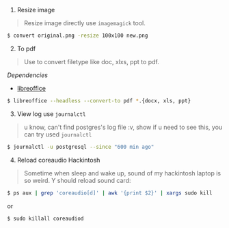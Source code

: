 1. Resize image 

> Resize image directly use `imagemagick` tool.

```bash
$ convert original.png -resize 100x100 new.png
```

2. To pdf 

> Use to convert filetype like doc, xlxs, ppt to pdf.

*Dependencies*
+ [libreoffice](https://www.libreoffice.org/)

```bash
$ libreoffice --headless --convert-to pdf *.{docx, xls, ppt}
```

3. View log use `journalctl`

> u know, can't find postgres's log file :v, show if u need to see this, you can try used `journalctl`

```bash
$ journalctl -u postgresql --since "600 min ago"
```

4. Reload coreaudio Hackintosh

> Sometime when sleep and wake up, sound of my hackintosh laptop is so weird. Y should reload sound card:

```bash
$ ps aux | grep 'coreaudio[d]' | awk '{print $2}' | xargs sudo kill
```
or 
```bash
$ sudo killall coreaudiod
```

